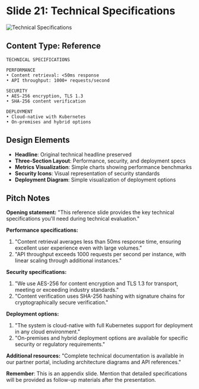 # Slide 21: Technical Specifications

![Technical Specifications](../images/slide21.png)

## Content Type: Reference

```
TECHNICAL SPECIFICATIONS

PERFORMANCE
• Content retrieval: <50ms response
• API throughput: 1000+ requests/second

SECURITY
• AES-256 encryption, TLS 1.3
• SHA-256 content verification

DEPLOYMENT
• Cloud-native with Kubernetes
• On-premises and hybrid options
```

## Design Elements

- **Headline**: Original technical headline preserved
- **Three-Section Layout**: Performance, security, and deployment specs
- **Metrics Visualization**: Simple charts showing performance benchmarks
- **Security Icons**: Visual representation of security standards
- **Deployment Diagram**: Simple visualization of deployment options

## Pitch Notes

**Opening statement:**
"This reference slide provides the key technical specifications you'll need during technical evaluation."

**Performance specifications:**
1. "Content retrieval averages less than 50ms response time, ensuring excellent user experience even with large volumes."
2. "API throughput exceeds 1000 requests per second per instance, with linear scaling through additional instances."

**Security specifications:**
1. "We use AES-256 for content encryption and TLS 1.3 for transport, meeting or exceeding industry standards."
2. "Content verification uses SHA-256 hashing with signature chains for cryptographically secure verification."

**Deployment options:**
1. "The system is cloud-native with full Kubernetes support for deployment in any cloud environment."
2. "On-premises and hybrid deployment options are available for specific security or regulatory requirements."

**Additional resources:**
"Complete technical documentation is available in our partner portal, including architecture diagrams and API references."

**Remember**: This is an appendix slide. Mention that detailed specifications will be provided as follow-up materials after the presentation.